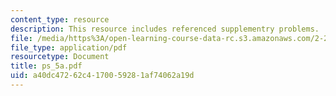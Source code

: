 ```yaml
---
content_type: resource
description: This resource includes referenced supplementry problems.
file: /media/https%3A/open-learning-course-data-rc.s3.amazonaws.com/2-20-marine-hydrodynamics-13-021-spring-2005/a40dc47262c4170059281af74062a19d_ps_5a.pdf
file_type: application/pdf
resourcetype: Document
title: ps_5a.pdf
uid: a40dc472-62c4-1700-5928-1af74062a19d
---
```

